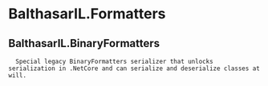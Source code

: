 # BalthasarIL.Formatters
## BalthasarIL.BinaryFormatters
      Special legacy BinaryFormatters serializer that unlocks serialization in .NetCore and can serialize and deserialize classes at will.
